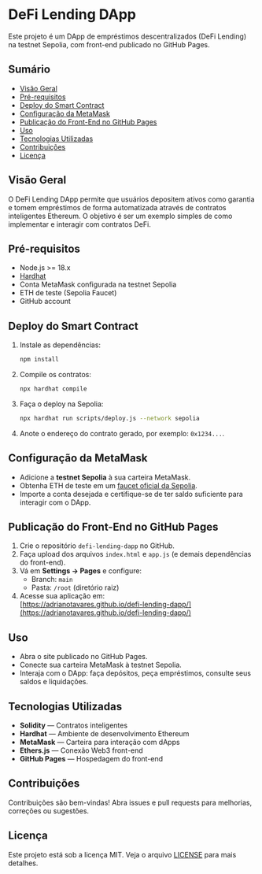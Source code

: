 # DeFi Lending DApp

Este projeto é um DApp de empréstimos descentralizados (DeFi Lending) na testnet Sepolia, com front-end publicado no GitHub Pages.

## Sumário

- [Visão Geral](#visão-geral)
- [Pré-requisitos](#pré-requisitos)
- [Deploy do Smart Contract](#deploy-do-smart-contract)
- [Configuração da MetaMask](#configuração-da-metamask)
- [Publicação do Front-End no GitHub Pages](#publicação-do-front-end-no-github-pages)
- [Uso](#uso)
- [Tecnologias Utilizadas](#tecnologias-utilizadas)
- [Contribuições](#contribuições)
- [Licença](#licença)

## Visão Geral

O DeFi Lending DApp permite que usuários depositem ativos como garantia e tomem empréstimos de forma automatizada através de contratos inteligentes Ethereum. O objetivo é ser um exemplo simples de como implementar e interagir com contratos DeFi.

## Pré-requisitos

- Node.js >= 18.x
- [Hardhat](https://hardhat.org/)
- Conta MetaMask configurada na testnet Sepolia
- ETH de teste (Sepolia Faucet)
- GitHub account

## Deploy do Smart Contract

1. Instale as dependências:

   ```bash
   npm install
   ```

2. Compile os contratos:

   ```bash
   npx hardhat compile
   ```

3. Faça o deploy na Sepolia:

   ```bash
   npx hardhat run scripts/deploy.js --network sepolia
   ```

4. Anote o endereço do contrato gerado, por exemplo: `0x1234...`.

## Configuração da MetaMask

- Adicione a **testnet Sepolia** à sua carteira MetaMask.
- Obtenha ETH de teste em um [faucet oficial da Sepolia](https://sepoliafaucet.com/).
- Importe a conta desejada e certifique-se de ter saldo suficiente para interagir com o DApp.

## Publicação do Front-End no GitHub Pages

1. Crie o repositório `defi-lending-dapp` no GitHub.
2. Faça upload dos arquivos `index.html` e `app.js` (e demais dependências do front-end).
3. Vá em **Settings → Pages** e configure:
   - Branch: `main`
   - Pasta: `/root` (diretório raiz)
4. Acesse sua aplicação em:  
   [https://adrianotavares.github.io/defi-lending-dapp/](https://adrianotavares.github.io/defi-lending-dapp/)

## Uso

- Abra o site publicado no GitHub Pages.
- Conecte sua carteira MetaMask à testnet Sepolia.
- Interaja com o DApp: faça depósitos, peça empréstimos, consulte seus saldos e liquidações.

## Tecnologias Utilizadas

- **Solidity** — Contratos inteligentes
- **Hardhat** — Ambiente de desenvolvimento Ethereum
- **MetaMask** — Carteira para interação com dApps
- **Ethers.js** — Conexão Web3 front-end
- **GitHub Pages** — Hospedagem do front-end

## Contribuições

Contribuições são bem-vindas! Abra issues e pull requests para melhorias, correções ou sugestões.

## Licença

Este projeto está sob a licença MIT. Veja o arquivo [LICENSE](LICENSE) para mais detalhes.
